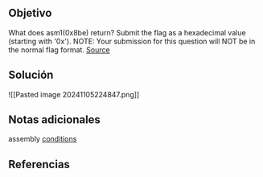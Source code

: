 
## Objetivo
What does asm1(0x8be) return? Submit the flag as a hexadecimal value (starting with '0x'). NOTE: Your submission for this question will NOT be in the normal flag format. [Source](https://jupiter.challenges.picoctf.org/static/66c927e32f3d7be7a62d13a7c2250943/test.S)

## Solución

![[Pasted image 20241105224847.png]]
## Notas adicionales
assembly [conditions](https://www.tutorialspoint.com/assembly_programming/assembly_conditions.htm)
## Referencias



